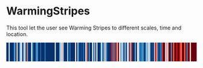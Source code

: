 # WarmingStripes

This tool let the user see Warming Stripes to different scales, time and location. 


<p align="center">
  <img src="./img/warming-stripes-fr.png" />
</p>
